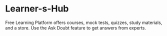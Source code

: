 # Learner-s-Hub
Free Learning Platform offers courses, mock tests, quizzes, study materials, and a store. Use the Ask Doubt feature to get answers from experts. 
